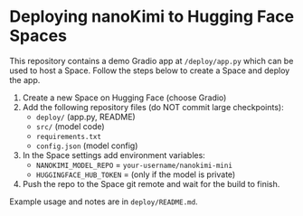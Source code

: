 # Deploying nanoKimi to Hugging Face Spaces

This repository contains a demo Gradio app at `/deploy/app.py` which can be used to host a Space. Follow the steps below to create a Space and deploy the app.

1. Create a new Space on Hugging Face (choose Gradio)
2. Add the following repository files (do NOT commit large checkpoints):
   - `deploy/` (app.py, README)
   - `src/` (model code)
   - `requirements.txt`
   - `config.json` (model config)
3. In the Space settings add environment variables:
   - `NANOKIMI_MODEL_REPO` = `your-username/nanokimi-mini`
   - `HUGGINGFACE_HUB_TOKEN` = (only if the model is private)
4. Push the repo to the Space git remote and wait for the build to finish.

Example usage and notes are in `deploy/README.md`.
